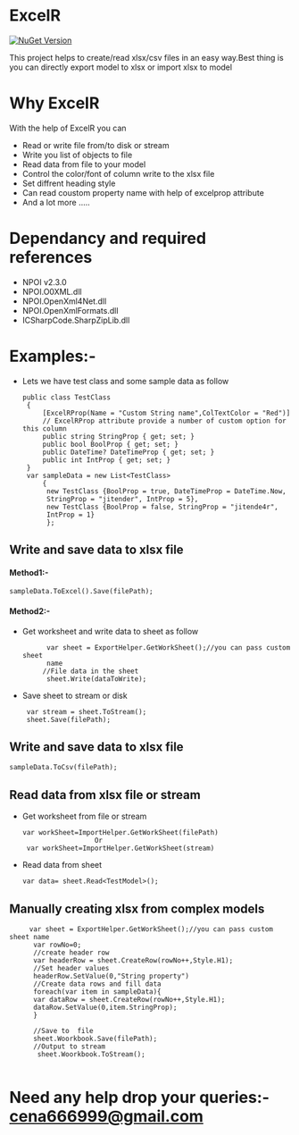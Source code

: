 # ExcelR 
[![NuGet Version](https://img.shields.io/badge/nuget-v1.1.0-blue.svg)](https://www.nuget.org/packages/ExcelR/) 

This project  helps to create/read xlsx/csv files in an easy way.Best thing is you can directly export model to xlsx or import xlsx to model

# Why ExcelR
With the help of ExcelR you can
- Read or write file from/to disk or stream
- Write you list of objects to file 
- Read data from file to your model
- Control the color/font of column write to the xlsx file
- Set diffrent heading style
- Can read coustom property name with help of excelprop attribute
- And a lot more .....

# Dependancy and required references 
- NPOI v2.3.0
- NPOI.O0XML.dll
- NPOI.OpenXml4Net.dll
- NPOI.OpenXmlFormats.dll
- ICSharpCode.SharpZipLib.dll

# Examples:-
* Lets we have test class and some sample data as follow
  
   ```
   public class TestClass
    {
        [ExcelRProp(Name = "Custom String name",ColTextColor = "Red")] 
        // ExcelRProp attribute provide a number of custom option for this column
        public string StringProp { get; set; }
        public bool BoolProp { get; set; }
        public DateTime? DateTimeProp { get; set; }
        public int IntProp { get; set; }
    }
    var sampleData = new List<TestClass>
        {
         new TestClass {BoolProp = true, DateTimeProp = DateTime.Now, 
         StringProp = "jitender", IntProp = 5},
         new TestClass {BoolProp = false, StringProp = "jitende4r", 
         IntProp = 1}
         };
    ```
## Write and save data to xlsx file

#### Method1:-
```
sampleData.ToExcel().Save(filePath);
   ```

#### Method2:-


* Get worksheet and write data to sheet as follow
   ```
         var sheet = ExportHelper.GetWorkSheet();//you can pass custom sheet 
         name 
        //File data in the sheet
         sheet.Write(dataToWrite);
    ```
* Save sheet to stream or disk
   ```
    var stream = sheet.ToStream();
    sheet.Save(filePath);
   ```

## Write and save data to xlsx file
 ```
sampleData.ToCsv(filePath);
 ```
   
## Read data from xlsx file or stream
* Get worksheet from file or stream
   ```
   var workSheet=ImportHelper.GetWorkSheet(filePath)
                     Or
    var workSheet=ImportHelper.GetWorkSheet(stream)
   ```
 * Read data from sheet
   ```
   var data= sheet.Read<TestModel>();
   ```
   
## Manually creating xlsx from complex models

   ```
        var sheet = ExportHelper.GetWorkSheet();//you can pass custom sheet name 
         var rowNo=0;
         //create header row
         var headerRow = sheet.CreateRow(rowNo++,Style.H1);
         //Set header values
         headerRow.SetValue(0,"String property")
         //Create data rows and fill data
         foreach(var item in sampleData){
         var dataRow = sheet.CreateRow(rowNo++,Style.H1);
         dataRow.SetValue(0,item.StringProp);
         }
         
         //Save to  file
         sheet.Woorkbook.Save(filePath);
         //Output to stream
          sheet.Woorkbook.ToStream();
         
   ```
 # Need any help drop your queries:- cena666999@gmail.com